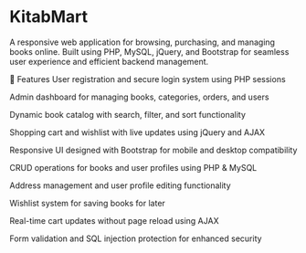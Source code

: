 # KitabMart
A responsive web application for browsing, purchasing, and managing books online. Built using PHP, MySQL, jQuery, and Bootstrap for seamless user experience and efficient backend management.

🔧 Features
User registration and secure login system using PHP sessions

Admin dashboard for managing books, categories, orders, and users

Dynamic book catalog with search, filter, and sort functionality

Shopping cart and wishlist with live updates using jQuery and AJAX

Responsive UI designed with Bootstrap for mobile and desktop compatibility

CRUD operations for books and user profiles using PHP & MySQL

Address management and user profile editing functionality

Wishlist system for saving books for later

Real-time cart updates without page reload using AJAX

Form validation and SQL injection protection for enhanced security
